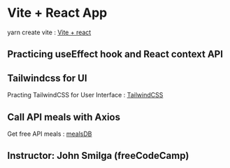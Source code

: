 # Vite + React App
yarn create vite : [Vite + react](https://vitejs.dev/)

## Practicing useEffect hook and React context API

## Tailwindcss for UI
Practing TailwindCSS for User Interface : [TailwindCSS](https://tailwindcss.com/)

## Call API meals with Axios
Get free API meals : [mealsDB](https://www.themealdb.com/api.php)

## Instructor: John Smilga (freeCodeCamp)
